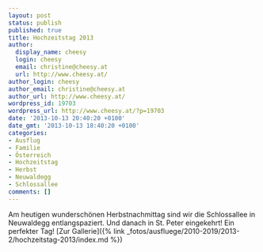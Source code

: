 ```yaml
---
layout: post
status: publish
published: true
title: Hochzeitstag 2013
author:
  display_name: cheesy
  login: cheesy
  email: christine@cheesy.at
  url: http://www.cheesy.at/
author_login: cheesy
author_email: christine@cheesy.at
author_url: http://www.cheesy.at/
wordpress_id: 19703
wordpress_url: http://www.cheesy.at/?p=19703
date: '2013-10-13 20:40:20 +0100'
date_gmt: '2013-10-13 18:40:20 +0100'
categories:
- Ausflug
- Familie
- Österreich
- Hochzeitstag
- Herbst
- Neuwaldegg
- Schlossallee
comments: []
---
```

Am heutigen wunderschönen Herbstnachmittag sind wir die Schlossallee in Neuwaldegg entlangspaziert. Und danach in St. Peter eingekehrt! Ein perfekter Tag!
[Zur Gallerie]({% link _fotos/ausfluege/2010-2019/2013-2/hochzeitstag-2013/index.md %})
